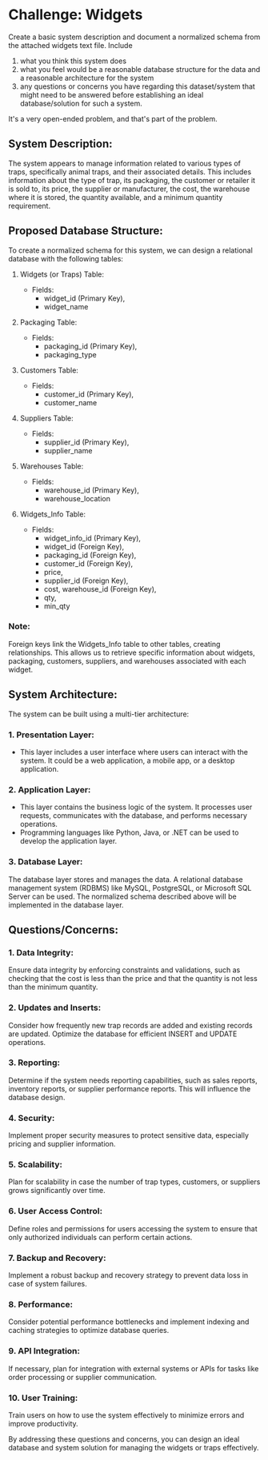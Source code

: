 # Challenge: Widgets

Create a basic system description and document a normalized schema from the attached widgets text file. Include

1. what you think this system does
2. what you feel would be a reasonable database structure for the data and a reasonable architecture for the system
3. any questions or concerns you have regarding this dataset/system that might need to be answered before establishing an ideal database/solution for such a system.

It's a very open-ended problem, and that's part of the problem.

## System Description:

The system appears to manage information related to various types of traps, specifically animal traps, and their associated details. This includes information about the type of trap, its packaging, the customer or retailer it is sold to, its price, the supplier or manufacturer, the cost, the warehouse where it is stored, the quantity available, and a minimum quantity requirement.

## Proposed Database Structure:

To create a normalized schema for this system, we can design a relational database with the following tables:

1. Widgets (or Traps) Table:

   - Fields:
     - widget_id (Primary Key),
     - widget_name

2. Packaging Table:

   - Fields:
     - packaging_id (Primary Key),
     - packaging_type

3. Customers Table:

   - Fields:
     - customer_id (Primary Key),
     - customer_name

4. Suppliers Table:

   - Fields:
     - supplier_id (Primary Key),
     - supplier_name

5. Warehouses Table:

   - Fields:
     - warehouse_id (Primary Key),
     - warehouse_location

6. Widgets_Info Table:
   - Fields:
     - widget_info_id (Primary Key),
     - widget_id (Foreign Key),
     - packaging_id (Foreign Key),
     - customer_id (Foreign Key),
     - price,
     - supplier_id (Foreign Key),
     - cost, warehouse_id (Foreign Key),
     - qty,
     - min_qty

### Note:

Foreign keys link the Widgets_Info table to other tables, creating relationships. This allows us to retrieve specific information about widgets, packaging, customers, suppliers, and warehouses associated with each widget.

## System Architecture:

The system can be built using a multi-tier architecture:

### 1. Presentation Layer:

- This layer includes a user interface where users can interact with the system. It could be a web application, a mobile app, or a desktop application.

### 2. Application Layer:

- This layer contains the business logic of the system. It processes user requests, communicates with the database, and performs necessary operations.
- Programming languages like Python, Java, or .NET can be used to develop the application layer.

### 3. Database Layer:

The database layer stores and manages the data. A relational database management system (RDBMS) like MySQL, PostgreSQL, or Microsoft SQL Server can be used.
The normalized schema described above will be implemented in the database layer.

## Questions/Concerns:

### 1. Data Integrity:

Ensure data integrity by enforcing constraints and validations, such as checking that the cost is less than the price and that the quantity is not less than the minimum quantity.

### 2. Updates and Inserts:

Consider how frequently new trap records are added and existing records are updated. Optimize the database for efficient INSERT and UPDATE operations.

### 3. Reporting:

Determine if the system needs reporting capabilities, such as sales reports, inventory reports, or supplier performance reports. This will influence the database design.

### 4. Security:

Implement proper security measures to protect sensitive data, especially pricing and supplier information.

### 5. Scalability:

Plan for scalability in case the number of trap types, customers, or suppliers grows significantly over time.

### 6. User Access Control:

Define roles and permissions for users accessing the system to ensure that only authorized individuals can perform certain actions.

### 7. Backup and Recovery:

Implement a robust backup and recovery strategy to prevent data loss in case of system failures.

### 8. Performance:

Consider potential performance bottlenecks and implement indexing and caching strategies to optimize database queries.

### 9. API Integration:

If necessary, plan for integration with external systems or APIs for tasks like order processing or supplier communication.

### 10. User Training:

Train users on how to use the system effectively to minimize errors and improve productivity.

By addressing these questions and concerns, you can design an ideal database and system solution for managing the widgets or traps effectively.
